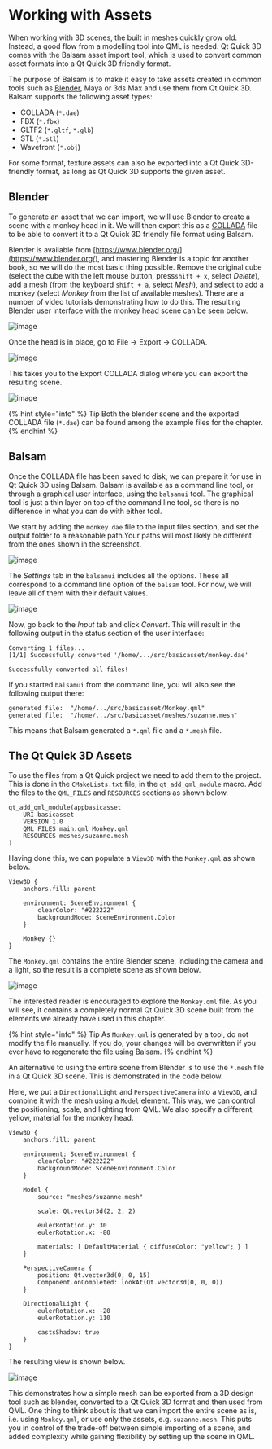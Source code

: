 # Working with Assets

When working with 3D scenes, the built in meshes quickly grow old. Instead, a good flow from a modelling tool into QML is needed. Qt Quick 3D comes with the Balsam asset import tool, which is used to convert common asset formats into a Qt Quick 3D friendly format.

The purpose of Balsam is to make it easy to take assets created in common tools such as [Blender](https://www.blender.org/), Maya or 3ds Max and use them from Qt Quick 3D. Balsam supports the following asset types:

* COLLADA (`*.dae`)
* FBX (`*.fbx`)
* GLTF2 (`*.gltf`, `*.glb`)
* STL (`*.stl`)
* Wavefront (`*.obj`)

For some format, texture assets can also be exported into a Qt Quick 3D-friendly format, as long as Qt Quick 3D supports the given asset.

## Blender

To generate an asset that we can import, we will use Blender to create a scene with a monkey head in it. We will then export this as a [COLLADA](https://en.wikipedia.org/wiki/COLLADA) file to be able to convert it to a Qt Quick 3D friendly file format using Balsam.

Blender is available from [https://www.blender.org/](https://www.blender.org/), and mastering Blender is a topic for another book, so we will do the most basic thing possible. Remove the original cube (select the cube with the left mouse button, press`shift + x`, select _Delete_), add a mesh (from the keyboard `shift + a`, select _Mesh_), and select to add a monkey (select _Monkey_ from the list of available meshes). There are a number of video tutorials demonstrating how to do this. The resulting Blender user interface with the monkey head scene can be seen below.

![image](assets/blender-monkey.png)

Once the head is in place, go to File -> Export -> COLLADA.

![image](assets/blender-export-menu.png)

This takes you to the Export COLLADA dialog where you can export the resulting scene.

![image](assets/blender-export-collada.png)

{% hint style="info" %} Tip Both the blender scene and the exported COLLADA file (`*.dae`) can be found among the example files for the chapter. {% endhint %}

## Balsam

Once the COLLADA file has been saved to disk, we can prepare it for use in Qt Quick 3D using Balsam. Balsam is available as a command line tool, or through a graphical user interface, using the `balsamui` tool. The graphical tool is just a thin layer on top of the command line tool, so there is no difference in what you can do with either tool.

We start by adding the `monkey.dae` file to the input files section, and set the output folder to a reasonable path.Your paths will most likely be different from the ones shown in the screenshot.

![image](assets/balsamui-1.png)

The _Settings_ tab in the `balsamui` includes all the options. These all correspond to a command line option of the `balsam` tool. For now, we will leave all of them with their default values.

![image](assets/balsamui-2.png)

Now, go back to the _Input_ tab and click _Convert_. This will result in the following output in the status section of the user interface:

```
Converting 1 files...
[1/1] Successfully converted '/home/.../src/basicasset/monkey.dae'

Successfully converted all files!
```

If you started `balsamui` from the command line, you will also see the following output there:

```
generated file:  "/home/.../src/basicasset/Monkey.qml"
generated file:  "/home/.../src/basicasset/meshes/suzanne.mesh"
```

This means that Balsam generated a `*.qml` file and a `*.mesh` file.

## The Qt Quick 3D Assets

To use the files from a Qt Quick project we need to add them to the project. This is done in the `CMakeLists.txt` file, in the `qt_add_qml_module` macro. Add the files to the `QML_FILES` and `RESOURCES` sections as shown below.

```
qt_add_qml_module(appbasicasset
    URI basicasset
    VERSION 1.0
    QML_FILES main.qml Monkey.qml 
    RESOURCES meshes/suzanne.mesh
)
```

Having done this, we can populate a `View3D` with the `Monkey.qml` as shown below.

```
View3D {
    anchors.fill: parent

    environment: SceneEnvironment {
        clearColor: "#222222"
        backgroundMode: SceneEnvironment.Color
    }

    Monkey {}
}
```

The `Monkey.qml` contains the entire Blender scene, including the camera and a light, so the result is a complete scene as shown below.

![image](assets/asset-first-input.png)

The interested reader is encouraged to explore the `Monkey.qml` file. As you will see, it contains a completely normal Qt Quick 3D scene built from the elements we already have used in this chapter.

{% hint style="info" %} Tip As `Monkey.qml` is generated by a tool, do not modify the file manually. If you do, your changes will be overwritten if you ever have to regenerate the file using Balsam. {% endhint %}

An alternative to using the entire scene from Blender is to use the `*.mesh` file in a Qt Quick 3D scene. This is demonstrated in the code below.

Here, we put a `DirectionalLight` and `PerspectiveCamera` into a `View3D`, and combine it with the mesh using a `Model` element. This way, we can control the positioning, scale, and lighting from QML. We also specify a different, yellow, material for the monkey head.

```
View3D {
    anchors.fill: parent

    environment: SceneEnvironment {
        clearColor: "#222222"
        backgroundMode: SceneEnvironment.Color
    }

    Model {
        source: "meshes/suzanne.mesh"

        scale: Qt.vector3d(2, 2, 2)

        eulerRotation.y: 30
        eulerRotation.x: -80

        materials: [ DefaultMaterial { diffuseColor: "yellow"; } ]
    }

    PerspectiveCamera {
        position: Qt.vector3d(0, 0, 15)
        Component.onCompleted: lookAt(Qt.vector3d(0, 0, 0))
    }

    DirectionalLight {
        eulerRotation.x: -20
        eulerRotation.y: 110

        castsShadow: true
    }
}
```

The resulting view is shown below.

![image](assets/asset-second-input.png)

This demonstrates how a simple mesh can be exported from a 3D design tool such as blender, converted to a Qt Quick 3D format and then used from QML. One thing to think about is that we can import the entire scene as is, i.e. using `Monkey.qml`, or use only the assets, e.g. `suzanne.mesh`. This puts you in control of the trade-off between simple importing of a scene, and added complexity while gaining flexibility by setting up the scene in QML.
